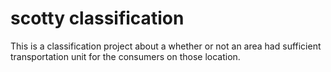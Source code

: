 # scotty classification

This is a classification project about a  whether or not an area had sufficient transportation unit for the consumers on those location.
